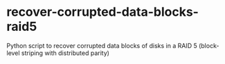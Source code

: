 # recover-corrupted-data-blocks-raid5
Python script to recover corrupted data blocks of disks in a RAID 5 (block-level striping with distributed parity)
